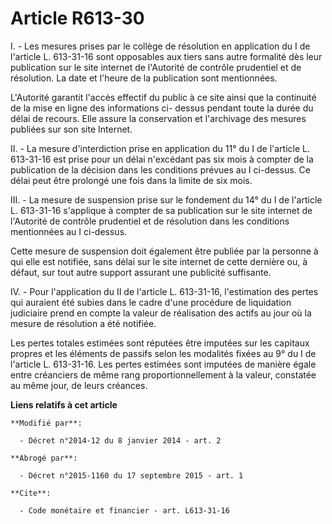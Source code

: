 # Article R613-30

I. - Les mesures prises par le collège de résolution en application du I de l'article L. 613-31-16 sont opposables aux tiers
sans autre formalité dès leur publication sur le site internet de l'Autorité de contrôle prudentiel et de résolution. La date
et l'heure de la publication sont mentionnées. 

L'Autorité garantit l'accès effectif du public à ce site ainsi que la continuité de la mise en ligne des informations ci-
dessus pendant toute la durée du délai de recours. Elle assure la conservation et l'archivage des mesures publiées sur son
site Internet. 

II. - La mesure d'interdiction prise en application du 11° du I de l'article L. 613-31-16 est prise pour un délai n'excédant
pas six mois à compter de la publication de la décision dans les conditions prévues au I ci-dessus. Ce délai peut être
prolongé une fois dans la limite de six mois. 

III. - La mesure de suspension prise sur le fondement du 14° du I de l'article L. 613-31-16  s'applique à compter de sa
publication sur le site internet de l'Autorité de contrôle prudentiel et de résolution dans les conditions mentionnées au I
ci-dessus. 

Cette mesure de suspension doit également être publiée par la personne à qui elle est notifiée, sans délai sur le site
internet de cette dernière ou, à défaut, sur tout autre support assurant une publicité suffisante. 

IV. - Pour l'application du II de l'article L. 613-31-16, l'estimation des pertes qui auraient été subies dans le cadre d'une
procédure de liquidation judiciaire prend en compte la valeur de réalisation des actifs au jour où la mesure de résolution a
été notifiée. 

Les pertes totales estimées sont réputées être imputées sur les capitaux propres et les éléments de passifs selon les
modalités fixées au 9° du I de l'article L. 613-31-16. Les pertes estimées sont imputées de manière égale entre créanciers de
même rang proportionnellement à la valeur, constatée au même jour, de leurs créances.

**Liens relatifs à cet article**

	**Modifié par**:

	  - Décret n°2014-12 du 8 janvier 2014 - art. 2

	**Abrogé par**:

	  - Décret n°2015-1160 du 17 septembre 2015 - art. 1

	**Cite**:

	  - Code monétaire et financier - art. L613-31-16
